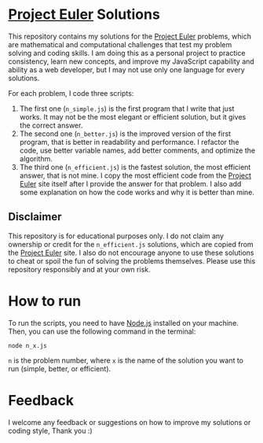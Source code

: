 # [Project Euler](https://projecteuler.net/) Solutions

This repository contains my solutions for the [Project Euler](https://projecteuler.net/) problems, which are mathematical and computational challenges that test my problem solving and coding skills. I am doing this as a personal project to practice consistency, learn new concepts, and improve my JavaScript capability and ability as a web developer, but I may not use only one language for every solutions.

For each problem, I code three scripts:

1. The first one (`n_simple.js`) is the first program that I write that just works. It may not be the most elegant or efficient solution, but it gives the correct answer.
2. The second one (`n_better.js`) is the improved version of the first program, that is better in readability and performance. I refactor the code, use better variable names, add better comments, and optimize the algorithm.
3. The third one (`n_efficient.js`) is the fastest solution, the most efficient answer, that is not mine. I copy the most efficient code from the [Project Euler](https://projecteuler.net/) site itself after I provide the answer for that problem. I also add some explanation on how the code works and why it is better than mine.

## Disclaimer

This repository is for educational purposes only. I do not claim any ownership or credit for the `n_efficient.js` solutions, which are copied from the [Project Euler](https://projecteuler.net/) site. I also do not encourage anyone to use these solutions to cheat or spoil the fun of solving the problems themselves. Please use this repository responsibly and at your own risk.

# How to run
To run the scripts, you need to have [Node.js](https://nodejs.org/) installed on your machine. Then, you can use the following command in the terminal:


`node n_x.js`


`n` is the problem number,
where `x` is the name of the solution you want to run (simple, better, or efficient).

# Feedback 
I welcome any feedback or suggestions on how to improve my solutions or coding style, Thank you :)